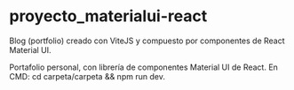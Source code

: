 # proyecto_materialui-react
Blog (portfolio) creado con ViteJS y compuesto por componentes de React Material UI.

Portafolio personal, con librería de componentes Material UI de React.
En CMD: cd carpeta/carpeta && npm run dev.
